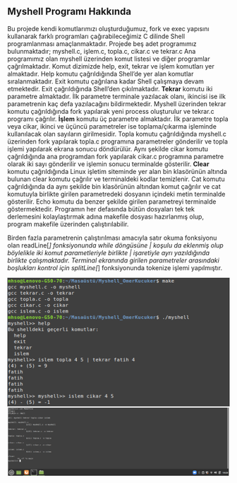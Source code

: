 ## Myshell Programı Hakkında
Bu projede kendi komutlarımızı oluşturduğumuz, fork ve exec yapısını kullanarak farklı
programları çağırabileceğimiz C dilinde Shell programlanması amaçlanmaktadır. Projede beş
adet programımız bulunmaktadır; myshell.c, işlem.c, topla.c, cikar.c ve tekrar.c
Ana programımız olan myshell üzerinden komut listesi ve diğer programlar çağrılmaktadır.
Komut dizimizde help, exit, tekrar ve işlem komutları yer almaktadır. Help komutu
çağrıldığında Shell’de yer alan komutlar sıralanmaktadır. Exit komutu çağrılana kadar Shell
çalışmaya devam etmektedir. Exit çağrıldığında Shell’den çıkılmaktadır.
**Tekrar** komutu iki parametre almaktadır. İlk parametre terminale yazılacak olanı, ikincisi ise
ilk parametrenin kaç defa yazılacağını bildirmektedir. Myshell üzerinden tekrar komutu
çağrıldığında fork yapılarak yeni process oluşturulur ve tekrar.c programı çağrılır.
**İşlem** komutu üç parametre almaktadır. İlk parametre topla veya cikar, ikinci ve üçüncü
parametreler ise toplama/çıkarma işleminde kullanılacak olan sayıların girilmesidir. Topla
komutu çağrıldığında myshell.c üzerinden fork yapılarak topla.c programına parametreler
gönderilir ve topla işlemi yapılarak ekrana sonucu döndürülür. Aynı şekilde cikar komutu
çağrıldığında ana programdan fork yapılarak cikar.c programına parametre olarak iki sayı
gönderilir ve işlemin sonucu terminalde gösterilir.
**Clear** komutu çağrıldığında Linux işletim siteminde yer alan bin klasörünün altında bulunan
clear komutu çağrılır ve terminaldeki kodlar temizlenir. Cat komutu çağrıldığında da aynı
şekilde bin klasörünün altından komut çağrılır ve cat komutuyla birlikte girilen parametredeki
dosyanın içindeki metin terminalde gösterilir. Echo komutu da benzer şekilde girilen
parametreyi terminalde göstermektedir.
Programın her defasında bütün dosyaları tek tek derlemesini kolaylaştırmak adına makefile
dosyası hazırlanmış olup, program makefile üzerinden çalıştırılabilir.

Birden fazla parametrenin çalıştırılması amacıyla satır okuma fonksiyonu olan readLine[*]
fonksiyonunda while döngüsüne | koşulu da eklenmiş olup böylelikle iki komut parametleriyle
birlikte | işaretiyle ayrı yazıldığında birlikte çalışmaktadır.
Terminal ekranında girilen parametreler arasındaki boşlukları kontrol için splitLine[*]
fonksiyonunda tokenize işlemi yapılmıştır.

![SS1](https://github.com/omerkucuker/MyShell/blob/main/screens/myshell_ss.png?raw=true)
![SS2](https://github.com/omerkucuker/MyShell/blob/main/screens/myshell_catkomutu.PNG?raw=true)


